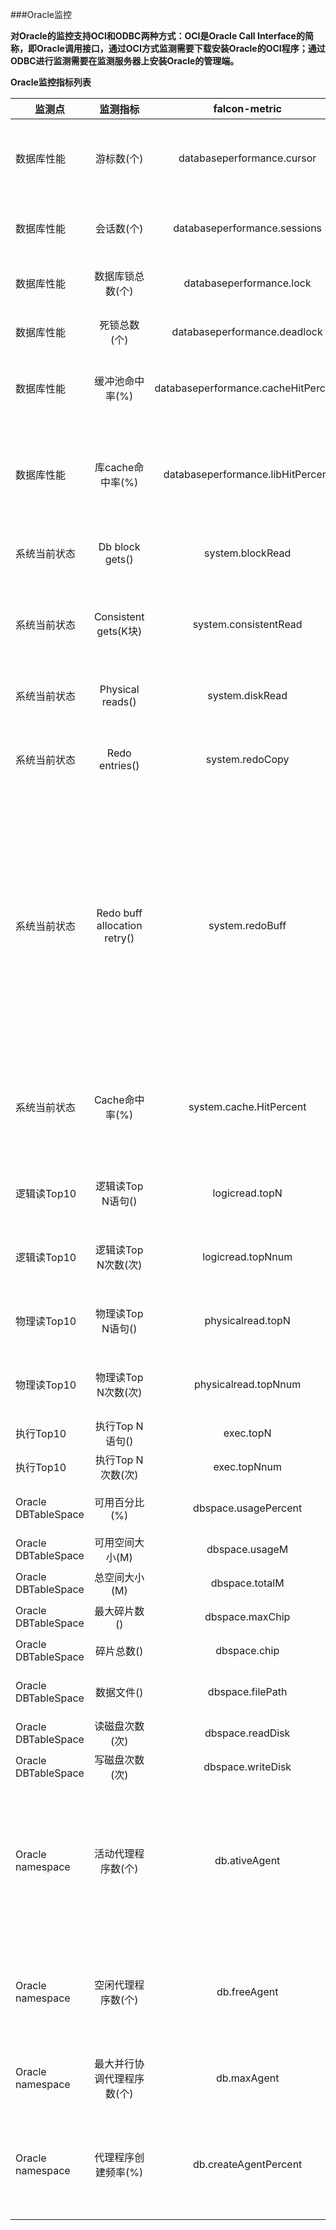 ###Oracle监控


**对Oracle的监控支持OCI和ODBC两种方式：OCI是Oracle Call Interface的简称，即Oracle调用接口，通过OCI方式监测需要下载安装Oracle的OCI程序；通过ODBC进行监测需要在监测服务器上安装Oracle的管理端。**

**Oracle监控指标列表**

|监测点	 | 监测指标 | falcon-metric |	指标含义 |
|------|:----------:|:--------------:|-------:|
| 数据库性能	  |游标数(个)	    | databaseperformance.cursor     |数据库当前游标总数（显式游标+隐式游标）
|数据库性能       |会话数(个)	    | databaseperformance.sessions    |当前连接到实例的Sessions数
|数据库性能       |数据库锁总数(个)	    | databaseperformance.lock        |数据库中各种锁的总数
|数据库性能       |死锁总数(个)	    | databaseperformance.deadlock    |数据库中死锁的总数 
|数据库性能       |缓冲池命中率(%)	    | databaseperformance.cacheHitPercent | 数据块在数据缓冲区中的命中率
|数据库性能       |库cache命中率(%)    | databaseperformance.libHitPercent | 所发送的SQL语句在library cache中能找到它的执行方案的机率
| 系统当前状态	|Db block gets()    | system.blockRead                  | 在当前读模式下所读的块数
|系统当前状态     |Consistent gets(K块) | system.consistentRead           |在一致读模式下所读的块数，包括从回滚段读的块数
|系统当前状态     |Physical reads()     | system.diskRead                 |从磁盘上读取数据块的数量
|系统当前状态     |Redo entries()	      | system.redoCopy                 |Redo条目复制到Redo日志缓冲区的次数
|系统当前状态     |Redo buff allocation retry()	| system.redoBuff       |统计由于没有可用的redo log buffer，而不得不使一个为了复制新的redo entries进入redo log buffer的用户进程进入等待状态的次数
|系统当前状态     |Cache命中率(%)	                | system.cache.HitPercent | 未发生物理文件读取的数据请求在所有数据请求中所占比例
| 逻辑读Top10	|逻辑读Top N语句()	        | logicread.topN      | 从内存读到的数据块的Top N语句
|逻辑读Top10     |逻辑读Top N次数(次)	        | logicread.topNnum   |从内存读到的数据块的Top N次数
| 物理读Top10	|物理读Top N语句()	        | physicalread.topN   |从磁盘上读取数据块的Top N语句
|物理读Top10     |物理读Top N次数(次)	        | physicalread.topNnum |从磁盘上读取数据块的Top N次数
| 执行Top10	|执行Top N语句()	                | exec.topN            |执行Top N语句
|执行Top10       |执行Top N次数(次)	        | exec.topNnum         |执行Top N次数
|Oracle DBTableSpace      |可用百分比(%)	        |dbspace.usagePercent   | 可用空间/总空间大小
|Oracle DBTableSpace      |可用空间大小(M)	|dbspace.usageM         |表可用空间
|Oracle DBTableSpace      |总空间大小(M)	        |dbspace.totalM         |表总空间大小
|Oracle DBTableSpace      |最大碎片数()	        |dbspace.maxChip       |表空间最大碎片数
|Oracle DBTableSpace      |碎片总数()	        |dbspace.chip         |表空间碎片总数
|Oracle DBTableSpace      |数据文件()	        |dbspace.filePath     |表空间数据文件路径
|Oracle DBTableSpace      |读磁盘次数(次)	        |dbspace.readDisk  |表空间读磁盘次数
|Oracle DBTableSpace      |写磁盘次数(次)	        |dbspace.writeDisk    |表空间写磁盘次数
|Oracle namespace         |活动代理程序数(个)	|db.ativeAgent        |正在监测的数据库管理实例中已注册代理程序的数据(协调代理程序和子代理程序)
|Oracle namespace         |空闲代理程序数(个)	|db.freeAgent         |代理池程序池中当前未分配给应用程序而“空闲”的代理程序数
|Oracle namespace         |最大并行协调代理程序数(个)|db.maxAgent        |工作一段时间的协调代理的最大数量
|Oracle namespace         |代理程序创建频率(%)	 |db.createAgentPercent | 由于代理池为空而创建的代理数目/从代理池分配的代理的数目
